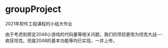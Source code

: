 # groupProject
2021年软件工程课程的小组大作业


由于考虑到原定2048小游戏的代码量等相关问题，我们的项目更改为坦克大战---疯狂坦克。但是2048的基本功能等均已实现，一并上传。
